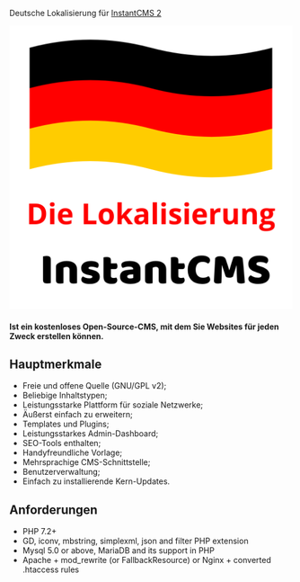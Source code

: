 Deutsche Lokalisierung für <a href="https://github.com/instantsoft/icms2">InstantCMS 2</a>
<p>
  <a href="https://instantcms.ru">
    <img alt="InstantCMS" src="https://github.com/Jestik/icms-deutsch/blob/main/icon.png" />
  </a>
</p>

#### Ist ein kostenloses Open-Source-CMS, mit dem Sie Websites für jeden Zweck erstellen können.

## Hauptmerkmale

* Freie und offene Quelle (GNU/GPL v2);
* Beliebige Inhaltstypen;
* Leistungsstarke Plattform für soziale Netzwerke;
* Äußerst einfach zu erweitern;
* Templates und Plugins;
* Leistungsstarkes Admin-Dashboard;
* SEO-Tools enthalten;
* Handyfreundliche Vorlage;
* Mehrsprachige CMS-Schnittstelle;
* Benutzerverwaltung;
* Einfach zu installierende Kern-Updates.

## Anforderungen ##

* PHP 7.2+
* GD, iconv, mbstring, simplexml, json and filter PHP extension
* Mysql 5.0 or above, MariaDB and its support in PHP
* Apache + mod_rewrite (or FallbackResource) or Nginx + converted .htaccess rules
